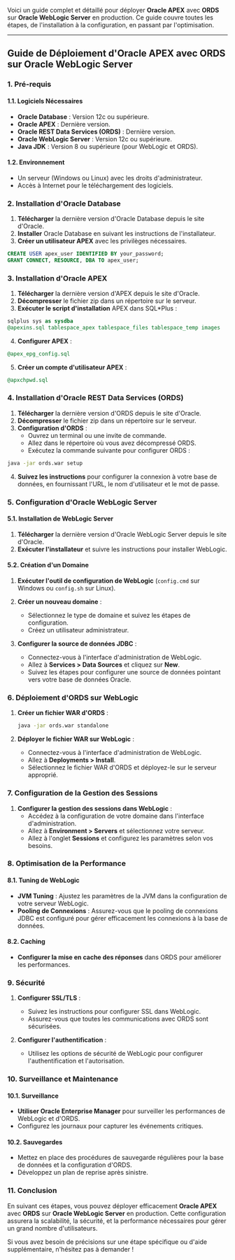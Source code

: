 Voici un guide complet et détaillé pour déployer **Oracle APEX** avec **ORDS** sur **Oracle WebLogic Server** en production. Ce guide couvre toutes les étapes, de l'installation à la configuration, en passant par l'optimisation.

---

## **Guide de Déploiement d'Oracle APEX avec ORDS sur Oracle WebLogic Server**

### **1. Pré-requis**

#### **1.1. Logiciels Nécessaires**
- **Oracle Database** : Version 12c ou supérieure.
- **Oracle APEX** : Dernière version.
- **Oracle REST Data Services (ORDS)** : Dernière version.
- **Oracle WebLogic Server** : Version 12c ou supérieure.
- **Java JDK** : Version 8 ou supérieure (pour WebLogic et ORDS).

#### **1.2. Environnement**
- Un serveur (Windows ou Linux) avec les droits d'administrateur.
- Accès à Internet pour le téléchargement des logiciels.

### **2. Installation d'Oracle Database**

1. **Télécharger** la dernière version d'Oracle Database depuis le site d'Oracle.
2. **Installer** Oracle Database en suivant les instructions de l'installateur.
3. **Créer un utilisateur APEX** avec les privilèges nécessaires.

```sql
CREATE USER apex_user IDENTIFIED BY your_password;
GRANT CONNECT, RESOURCE, DBA TO apex_user;
```

### **3. Installation d'Oracle APEX**

1. **Télécharger** la dernière version d'APEX depuis le site d'Oracle.
2. **Décompresser** le fichier zip dans un répertoire sur le serveur.
3. **Exécuter le script d'installation** APEX dans SQL*Plus :

```sql
sqlplus sys as sysdba
@apexins.sql tablespace_apex tablespace_files tablespace_temp images
```

4. **Configurer APEX** :

```sql
@apex_epg_config.sql
```

5. **Créer un compte d'utilisateur APEX** :

```sql
@apxchpwd.sql
```

### **4. Installation d'Oracle REST Data Services (ORDS)**

1. **Télécharger** la dernière version d'ORDS depuis le site d'Oracle.
2. **Décompresser** le fichier zip dans un répertoire sur le serveur.
3. **Configuration d'ORDS** :
   - Ouvrez un terminal ou une invite de commande.
   - Allez dans le répertoire où vous avez décompressé ORDS.
   - Exécutez la commande suivante pour configurer ORDS :

```bash
java -jar ords.war setup
```

4. **Suivez les instructions** pour configurer la connexion à votre base de données, en fournissant l'URL, le nom d'utilisateur et le mot de passe.

### **5. Configuration d'Oracle WebLogic Server**

#### **5.1. Installation de WebLogic Server**

1. **Télécharger** la dernière version d'Oracle WebLogic Server depuis le site d'Oracle.
2. **Exécuter l'installateur** et suivre les instructions pour installer WebLogic.

#### **5.2. Création d'un Domaine**

1. **Exécuter l'outil de configuration de WebLogic** (`config.cmd` sur Windows ou `config.sh` sur Linux).
2. **Créer un nouveau domaine** :
   - Sélectionnez le type de domaine et suivez les étapes de configuration.
   - Créez un utilisateur administrateur.

3. **Configurer la source de données JDBC** :
   - Connectez-vous à l'interface d'administration de WebLogic.
   - Allez à **Services > Data Sources** et cliquez sur **New**.
   - Suivez les étapes pour configurer une source de données pointant vers votre base de données Oracle.

### **6. Déploiement d'ORDS sur WebLogic**

1. **Créer un fichier WAR d'ORDS** :

   ```bash
   java -jar ords.war standalone
   ```

2. **Déployer le fichier WAR sur WebLogic** :
   - Connectez-vous à l'interface d'administration de WebLogic.
   - Allez à **Deployments > Install**.
   - Sélectionnez le fichier WAR d'ORDS et déployez-le sur le serveur approprié.

### **7. Configuration de la Gestion des Sessions**

1. **Configurer la gestion des sessions dans WebLogic** :
   - Accédez à la configuration de votre domaine dans l'interface d'administration.
   - Allez à **Environment > Servers** et sélectionnez votre serveur.
   - Allez à l'onglet **Sessions** et configurez les paramètres selon vos besoins.

### **8. Optimisation de la Performance**

#### **8.1. Tuning de WebLogic**

- **JVM Tuning** : Ajustez les paramètres de la JVM dans la configuration de votre serveur WebLogic.
- **Pooling de Connexions** : Assurez-vous que le pooling de connexions JDBC est configuré pour gérer efficacement les connexions à la base de données.

#### **8.2. Caching**

- **Configurer la mise en cache des réponses** dans ORDS pour améliorer les performances.

### **9. Sécurité**

1. **Configurer SSL/TLS** :
   - Suivez les instructions pour configurer SSL dans WebLogic.
   - Assurez-vous que toutes les communications avec ORDS sont sécurisées.

2. **Configurer l'authentification** :
   - Utilisez les options de sécurité de WebLogic pour configurer l'authentification et l'autorisation.

### **10. Surveillance et Maintenance**

#### **10.1. Surveillance**

- **Utiliser Oracle Enterprise Manager** pour surveiller les performances de WebLogic et d'ORDS.
- Configurez les journaux pour capturer les événements critiques.

#### **10.2. Sauvegardes**

- Mettez en place des procédures de sauvegarde régulières pour la base de données et la configuration d'ORDS.
- Développez un plan de reprise après sinistre.

### **11. Conclusion**

En suivant ces étapes, vous pouvez déployer efficacement **Oracle APEX** avec **ORDS** sur **Oracle WebLogic Server** en production. Cette configuration assurera la scalabilité, la sécurité, et la performance nécessaires pour gérer un grand nombre d'utilisateurs.

Si vous avez besoin de précisions sur une étape spécifique ou d'aide supplémentaire, n'hésitez pas à demander !
